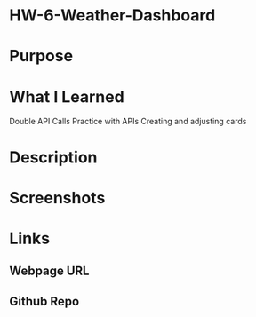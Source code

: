# HW-6-Weather-Dashboard

# Purpose

# What I Learned

Double API Calls
Practice with APIs
Creating and adjusting cards

# Description

# Screenshots

# Links

## Webpage URL

## Github Repo
